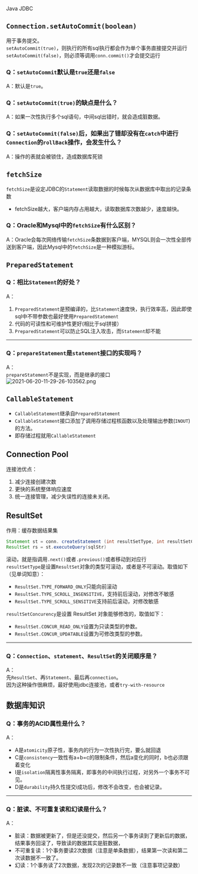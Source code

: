 Java JDBC
<a name="Ylxo5"></a>
## `Connection.setAutoCommit(boolean)`
用于事务提交。<br />`setAutoCommit(true)`，则执行的所有sql执行都会作为单个事务直接提交并运行<br />`setAutoCommit(false)`，则必须等调用`conn.commit()`才会提交运行
<a name="lueaI"></a>
### Q：`setAutoCommit`默认是`true`还是`false`
A：默认是`true`。
<a name="ZlJhO"></a>
### Q：`setAutoCommit(true)`的缺点是什么？
A：如果一次性执行多个sql语句，中间sql出错时，就会造成脏数据。
<a name="hRS9y"></a>
### Q：`setAutoCommit(false)`后，如果出了错却没有在`catch`中进行`Connection`的`rollBack`操作，会发生什么？
A：操作的表就会被锁住，造成数据库死锁
<a name="fvMIk"></a>
## `fetchSize`
`fetchSize`是设定JDBC的`Statement`读取数据的时候每次从数据库中取出的记录条数

- fetchSize越大，客户端内存占用越大，读取数据库次数越少，速度越快。
<a name="XPKPV"></a>
### Q：Oracle和Mysql中的`fetchSize`有什么区别？
A：Oracle会每次网络传输`fetchSize`条数据到客户端，MYSQL则会一次性全部传送到客户端，因此Mysql中的`fetchSize`是一种模拟游标。
<a name="gjKix"></a>
## `PreparedStatement`
<a name="DiQCI"></a>
### Q：相比`Statement`的好处？
A：

1. `PreparedStatement`是预编译的，比`Statement`速度快，执行效率高，因此即使sql中不带参数也最好使用`PreparedStatement`
2. 代码的可读性和可维护性更好(相比于sql拼接）
3. `PreparedStatement`可以防止SQL注入攻击，而`Statement`却不能

---

<a name="EL14k"></a>
### Q：`prepareStatement`是`statement`接口的实现吗？
A：<br />`prepareStatement`不是实现，而是继承的接口<br />![2021-06-20-11-29-26-103562.png](https://cdn.nlark.com/yuque/0/2021/png/396745/1624159805369-05f54656-623e-41cc-b50b-b07bc94fe627.png#averageHue=%2330302f&clientId=ue3b16981-b294-4&from=ui&id=uda51126a&originHeight=466&originWidth=760&originalType=binary&ratio=3&rotation=0&showTitle=false&size=1064738&status=done&style=none&taskId=u3a79d2be-764a-469e-8035-4751f238d30&title=)
<a name="Het08"></a>
## `CallableStatement`

- `CallableStatement`继承自`PreparedStatement`
- `CallableStatement`接口添加了调用存储过程核函数以及处理输出参数(`INOUT`)的方法。
- 即存储过程就用`CallableStatement`
<a name="dVqQr"></a>
## Connection Pool
连接池优点：

1. 减少连接创建次数
2. 更快的系统整体响应速度
3. 统一连接管理，减少失误性的连接未关闭。
<a name="dClwW"></a>
## ResultSet
作用：缓存数据结果集
```java
Statement st = conn. createStatement (int resultSetType, int resultSetConcurrency)
ResultSet rs = st.executeQuery(sqlStr)
```
滚动，就是指调用`.next()`或者`.previous()`或者移动到对应行<br />`resultSetType`是设置`ResultSet`对象的类型可滚动，或者是不可滚动。取值如下（见单词知意）：

- `ResultSet.TYPE_FORWARD_ONLY`只能向前滚动
- `ResultSet.TYPE_SCROLL_INSENSITIVE`，支持前后滚动，对修改不敏感
- `ResultSet.TYPE_SCROLL_SENSITIVE`支持前后滚动，对修改敏感

`resultSetConcurency`是设置 ResultSet 对象能够修改的，取值如下：

- `ResultSet.CONCUR_READ_ONLY`设置为只读类型的参数。
- `ResultSet.CONCUR_UPDATABLE`设置为可修改类型的参数。

---

<a name="skIVH"></a>
### Q：`Connection`、`statement`、`ResultSet`的关闭顺序是？
A：<br />先`ResultSet`、再`Statement`、最后再`connection`。<br />因为这种操作很麻烦，最好使用jdbc连接池，或者`try-with-resource`
<a name="OABaD"></a>
## 数据库知识
<a name="IGIaS"></a>
### Q：事务的ACID属性是什么？
A：

- A是`atomicity`原子性，事务内的行为一次性执行完，要么就回退
- C是`consistency`一致性有a+b=c的限制条件，然后a变化的同时，b也必须跟着变化
- I是`isolation`隔离性事务隔离，即事务的中间执行过程，对另外一个事务不可见。
- D是`durability`持久性提交i成功后，修改不会改变，也会被记录。

---

<a name="hgqRv"></a>
### Q：脏读、不可重复读和幻读是什么？
A：

- 脏读：数据被更新了，但是还没提交，然后另一个事务读到了更新后的数据，结果事务回滚了，导致读的数据其实是脏数据，
- 不可重复读：1个事务要读2次数据（注意是单条数据），结果第一次读和第二次读数据不一致了。
- 幻读：1个事务读了2次数据，发现2次的记录数不一致（注意事项记录数）

